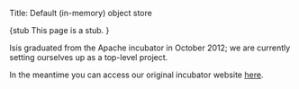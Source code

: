 Title: Default (in-memory) object store

{stub
This page is a stub.
}

Isis graduated from the Apache incubator in October 2012; we are currently setting ourselves up as a top-level project.

In the meantime you can access our original incubator website [here](http://incubator.apache.org/isis "Apache Isis (incubator website)").

